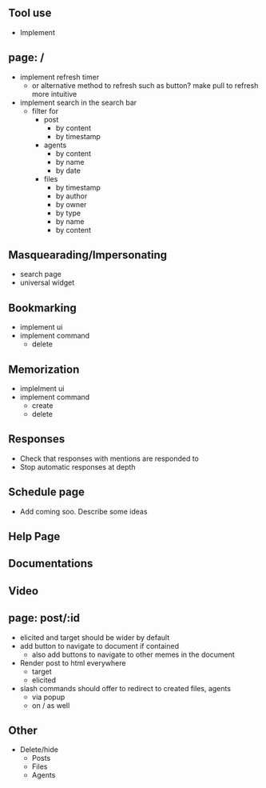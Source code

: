 ## Tool use

- Implement

## page: /

- implement refresh timer
  - or alternative method to refresh such as button? make pull to refresh more intuitive
- implement search in the search bar
  - filter for
    - post
      - by content
      - by timestamp
    - agents
      - by content
      - by name
      - by date
    - files
      - by timestamp
      - by author
      - by owner
      - by type
      - by name
      - by content

## Masquearading/Impersonating

- search page
- universal widget

## Bookmarking

- implement ui
- implement command
  - delete

## Memorization

- implelment ui
- implement command
  - create
  - delete

## Responses

- Check that responses with mentions are responded to
- Stop automatic responses at depth

## Schedule page

- Add coming soo. Describe some ideas

## Help Page

## Documentations

## Video

## page: post/:id

- elicited and target should be wider by default
- add button to navigate to document if contained
  - also add buttons to navigate to other memes in the document
- Render post to html everywhere
  - target
  - elicited
- slash commands should offer to redirect to created files, agents
  - via popup
  - on / as well

## Other

- Delete/hide
  - Posts
  - Files
  - Agents
